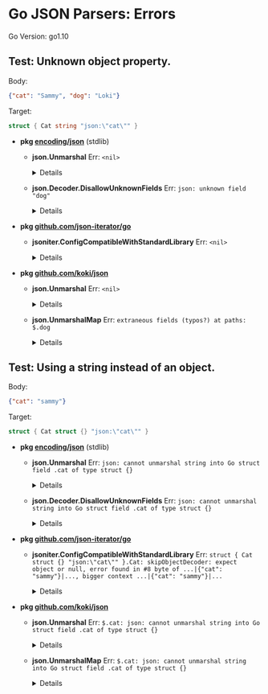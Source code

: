 # Go JSON Parsers: Errors

Go Version: go1.10


## Test: Unknown object property.

Body:
```json
{"cat": "Sammy", "dog": "Loki"}
```
Target:
```go
struct { Cat string "json:\"cat\"" }
```


* **pkg [encoding/json](https://godoc.org/encoding/json)**  (stdlib)


	* **json.Unmarshal**
	  Err: `<nil>`
		<details>
		```go
		(interface {}) <nil>
		
		```
		</details>


	* **json.Decoder.DisallowUnknownFields**
	  Err: `json: unknown field "dog"`
		<details>
		```go
		(*errors.errorString)(0xc420096c30)({
		  s: (string) (len=25) "json: unknown field \"dog\""
		})
		
		```
		</details>



* **pkg [github.com/json-iterator/go](https://godoc.org/github.com/json-iterator/go)** 


	* **jsoniter.ConfigCompatibleWithStandardLibrary**
	  Err: `<nil>`
		<details>
		```go
		(interface {}) <nil>
		
		```
		</details>



* **pkg [github.com/koki/json](https://godoc.org/github.com/koki/json)** 


	* **json.Unmarshal**
	  Err: `<nil>`
		<details>
		```go
		(interface {}) <nil>
		
		```
		</details>


	* **json.UnmarshalMap**
	  Err: `extraneous fields (typos?) at paths: $.dog`
		<details>
		```go
		(*jsonutil.ExtraneousFieldsError)(0xc4200acd20)({
		  Paths: ([][]string) (len=1 cap=1) {
		    ([]string) (len=1 cap=1) {
		      (string) (len=3) "dog"
		    }
		  }
		})
		
		```
		</details>




## Test: Using a string instead of an object.

Body:
```json
{"cat": "sammy"}
```
Target:
```go
struct { Cat struct {} "json:\"cat\"" }
```


* **pkg [encoding/json](https://godoc.org/encoding/json)**  (stdlib)


	* **json.Unmarshal**
	  Err: `json: cannot unmarshal string into Go struct field .cat of type struct {}`
		<details>
		```go
		(*json.UnmarshalTypeError)(0xc4200b0460)({
		  Value: (string) (len=6) "string",
		  Type: (*reflect.rtype)(0x120f940)({
		    size: (uintptr) <nil>,
		    ptrdata: (uintptr) <nil>,
		    hash: (uint32) 670477339,
		    tflag: (reflect.tflag) 2,
		    align: (uint8) 1,
		    fieldAlign: (uint8) 1,
		    kind: (uint8) 153,
		    alg: (*reflect.typeAlg)(0x13bcd10)({
		      hash: (func(unsafe.Pointer, uintptr) uintptr) 0x1001b60,
		      equal: (func(unsafe.Pointer, unsafe.Pointer) bool) 0x1002360
		    }),
		    gcdata: (*uint8)(0x1279ffc)(1),
		    str: (reflect.nameOff) 21559,
		    ptrToThis: (reflect.typeOff) 118208
		  }),
		  Offset: (int64) 15,
		  Struct: (string) "",
		  Field: (string) (len=3) "cat"
		})
		
		```
		</details>


	* **json.Decoder.DisallowUnknownFields**
	  Err: `json: cannot unmarshal string into Go struct field .cat of type struct {}`
		<details>
		```go
		(*json.UnmarshalTypeError)(0xc4200b04b0)({
		  Value: (string) (len=6) "string",
		  Type: (*reflect.rtype)(0x120f940)({
		    size: (uintptr) <nil>,
		    ptrdata: (uintptr) <nil>,
		    hash: (uint32) 670477339,
		    tflag: (reflect.tflag) 2,
		    align: (uint8) 1,
		    fieldAlign: (uint8) 1,
		    kind: (uint8) 153,
		    alg: (*reflect.typeAlg)(0x13bcd10)({
		      hash: (func(unsafe.Pointer, uintptr) uintptr) 0x1001b60,
		      equal: (func(unsafe.Pointer, unsafe.Pointer) bool) 0x1002360
		    }),
		    gcdata: (*uint8)(0x1279ffc)(1),
		    str: (reflect.nameOff) 21559,
		    ptrToThis: (reflect.typeOff) 118208
		  }),
		  Offset: (int64) 15,
		  Struct: (string) "",
		  Field: (string) (len=3) "cat"
		})
		
		```
		</details>



* **pkg [github.com/json-iterator/go](https://godoc.org/github.com/json-iterator/go)** 


	* **jsoniter.ConfigCompatibleWithStandardLibrary**
	  Err: `struct { Cat struct {} "json:\"cat\"" }.Cat: skipObjectDecoder: expect object or null, error found in #8 byte of ...|{"cat": "sammy"}|..., bigger context ...|{"cat": "sammy"}|...`
		<details>
		```go
		(*errors.errorString)(0xc4200970e0)({
		  s: (string) (len=178) "struct { Cat struct {} \"json:\\\"cat\\\"\" }.Cat: skipObjectDecoder: expect object or null, error found in #8 byte of ...|{\"cat\": \"sammy\"}|..., bigger context ...|{\"cat\": \"sammy\"}|..."
		})
		
		```
		</details>



* **pkg [github.com/koki/json](https://godoc.org/github.com/koki/json)** 


	* **json.Unmarshal**
	  Err: `$.cat: json: cannot unmarshal string into Go struct field .cat of type struct {}`
		<details>
		```go
		(*structurederrors.ErrorWithContext)(0xc42013c0f0)({
		  BaseError: (*json.UnmarshalTypeError)(0xc4200b0500)({
		    Value: (string) (len=6) "string",
		    Type: (*reflect.rtype)(0x120f940)({
		      size: (uintptr) <nil>,
		      ptrdata: (uintptr) <nil>,
		      hash: (uint32) 670477339,
		      tflag: (reflect.tflag) 2,
		      align: (uint8) 1,
		      fieldAlign: (uint8) 1,
		      kind: (uint8) 153,
		      alg: (*reflect.typeAlg)(0x13bcd10)({
		        hash: (func(unsafe.Pointer, uintptr) uintptr) 0x1001b60,
		        equal: (func(unsafe.Pointer, unsafe.Pointer) bool) 0x1002360
		      }),
		      gcdata: (*uint8)(0x1279ffc)(1),
		      str: (reflect.nameOff) 21559,
		      ptrToThis: (reflect.typeOff) 118208
		    }),
		    Offset: (int64) 15,
		    Struct: (string) "",
		    Field: (string) (len=3) "cat"
		  }),
		  Context: ([]string) (len=1 cap=1) {
		    (string) (len=5) "$.cat"
		  }
		})
		
		```
		</details>


	* **json.UnmarshalMap**
	  Err: `$.cat: json: cannot unmarshal string into Go struct field .cat of type struct {}`
		<details>
		```go
		(*structurederrors.ErrorWithContext)(0xc42013c1e0)({
		  BaseError: (*json.UnmarshalTypeError)(0xc4200b0550)({
		    Value: (string) (len=6) "string",
		    Type: (*reflect.rtype)(0x120f940)({
		      size: (uintptr) <nil>,
		      ptrdata: (uintptr) <nil>,
		      hash: (uint32) 670477339,
		      tflag: (reflect.tflag) 2,
		      align: (uint8) 1,
		      fieldAlign: (uint8) 1,
		      kind: (uint8) 153,
		      alg: (*reflect.typeAlg)(0x13bcd10)({
		        hash: (func(unsafe.Pointer, uintptr) uintptr) 0x1001b60,
		        equal: (func(unsafe.Pointer, unsafe.Pointer) bool) 0x1002360
		      }),
		      gcdata: (*uint8)(0x1279ffc)(1),
		      str: (reflect.nameOff) 21559,
		      ptrToThis: (reflect.typeOff) 118208
		    }),
		    Offset: (int64) 14,
		    Struct: (string) "",
		    Field: (string) (len=3) "cat"
		  }),
		  Context: ([]string) (len=1 cap=1) {
		    (string) (len=5) "$.cat"
		  }
		})
		
		```
		</details>




